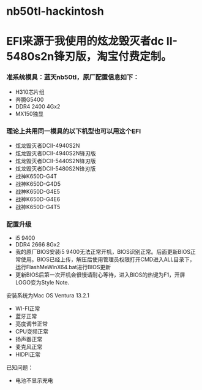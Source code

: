 # nb50tl-hackintosh
# EFI来源于我使用的炫龙毁灭者dc II-5480s2n锋刃版，淘宝付费定制。

### 准系统模具：蓝天nb50tl，原厂配置信息如下：
* H310芯片组
* 奔腾G5400
* DDR4 2400 4Gx2
* MX150独显

### 理论上共用同一模具的以下机型也可以用这个EFI
* 炫龙毁灭者DCⅡ-4940S2N 
* 炫龙毁灭者DCⅡ-4940S2N锋刃版 
* 炫龙毁灭者DCⅡ-5440S2N锋刃版 
* 炫龙毁灭者DCⅡ-5480S2N锋刃版 
* 战神K650D-G4T 
* 战神K650D-G4D5 
* 战神K650D-G4E5 
* 战神K650D-G4E6 
* 战神K650D-G4T5

### 配置升级
* i5 9400
* DDR4 2666 8Gx2
* 我的原厂BIOS安装i5 9400无法正常开机，BIOS识别正常。后面更新BIOS正常使用。BIOS已经上传，解压后使用管理员权限打开CMD进入ALL目录下，运行FlashMeWinX64.bat进行BIOS更新
* 更新BIOS后第一次开机会很慢请耐心等待，进入BIOS的热键为F1，开屏LOGO变为Style Note.

安装系统为Mac OS Ventura 13.2.1
* WI-FI正常
* 蓝牙正常
* 亮度调节正常
* CPU变频正常
* 扬声器正常
* 麦克风正常
* HIDPI正常

已知问题：
* 电池不显示充电

